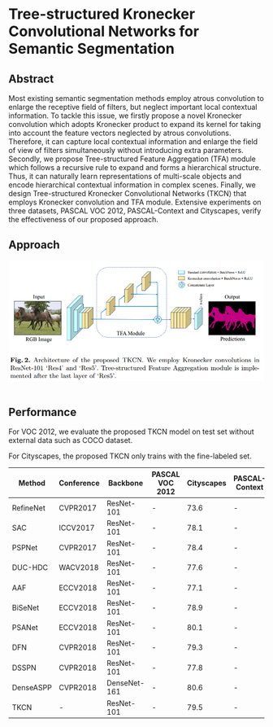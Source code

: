 # Tree-structured Kronecker Convolutional Networks for Semantic Segmentation


## Abstract
Most existing semantic segmentation methods employ atrous convolution to enlarge the receptive field of filters, but neglect important
local contextual information. To tackle this issue, we firstly propose a novel Kronecker convolution which adopts Kronecker product to expand its kernel for taking into account the feature vectors neglected by atrous convolutions. Therefore, it can capture local contextual information and enlarge the field of view of filters simultaneously without introducing extra parameters. Secondly, we propose Tree-structured Feature Aggregation (TFA) module which follows a recursive rule to expand and forms a hierarchical structure. Thus, it can naturally learn representations of multi-scale objects and encode hierarchical contextual information in complex scenes. Finally, we design Tree-structured Kronecker Convolutional Networks (TKCN) that employs Kronecker convolution and TFA module. Extensive experiments on three datasets, PASCAL VOC 2012, PASCAL-Context and Cityscapes, verify the effectiveness of our proposed approach.

## Approach


<div align="left">
  <img src="img/ArchOfNetwork.png" width="700"><br><br>
</div>

## Performance
For VOC 2012, we evaluate the proposed TKCN model on test set without external data such as COCO dataset. 

For Cityscapes, the proposed TKCN only trains with the fine-labeled set.

Method | Conference | Backbone | PASCAL VOC 2012 |Cityscapes | PASCAL-Context
---- | --- | --- | --- | --- | --- 
RefineNet |  CVPR2017  | ResNet-101  |-  | 73.6 |- 
SAC  |  ICCV2017  | ResNet-101  |-  | 78.1  |-
PSPNet |  CVPR2017  | ResNet-101  |-  |78.4 |-
DUC-HDC | WACV2018 | ResNet-101 |- |77.6 | -
AAF |   ECCV2018  | ResNet-101  | - |77.1 |-
BiSeNet |   ECCV2018  | ResNet-101  |-  |78.9|- 
PSANet |  ECCV2018  | ResNet-101  |-  |80.1| -
DFN  |  CVPR2018  | ResNet-101  |-  |79.3 |-
DSSPN | CVPR2018  | ResNet-101  |- |77.8 |-
DenseASPP  |  CVPR2018  | DenseNet-161  |- | 80.6|-
TKCN       | -|  ResNet-101 | - | 79.5 |-

